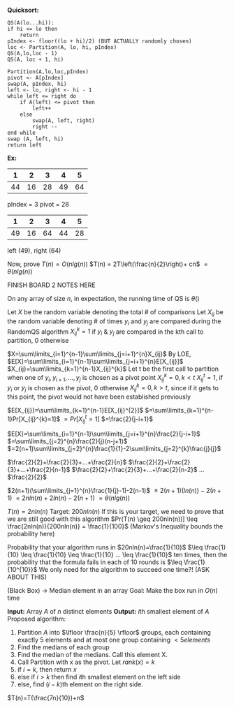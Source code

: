 **Quicksort:**
```pseudocode
QS(A(lo...hi)):
if hi <= lo then
	return
pIndex <- floor((lo + hi)/2) (BUT ACTUALLY randomly chosen)
loc <- Partition(A, lo, hi, pIndex)
QS(A,lo,loc - 1)
QS(A, loc + 1, hi)
```

```pseudocode
Partition(A,lo,loc,pIndex)
pivot <- A[pIndex]
swap(A, pIndex, hi)
left <- lo, right <- hi - 1
while left <= right do
	if A(left) <= pivot then
		left++
	else
		swap(A, left, right)
		right --
end while
swap (A, left, hi)
return left
```

**Ex:**

| 1 | 2 | 3 | 4 | 5 |
| ---- | ---- | ---- | ---- | ---- |
| 44 | 16 | 28 | 49 | 64 |
pIndex = 3
pivot = 28

| 1 | 2 | 3 | 4 | 5 |
| ---- | ---- | ---- | ---- | ---- |
| 49 | 16 | 64 | 44 | 28 |
left (49), right (64)

Now, prove $T(n)=O(nlg(n))$
$T(n) = 2T\left(\frac{n}{2}\right)+ cn$
$= \theta(nlg(n))$

FINISH BOARD 2 NOTES HERE

On any array of size $n$, in expectation, the running time of QS is $\theta()$

Let $X$ be the random variable denoting the total # of comparisons
Let $X_{ij}$ be the random variable denoting # of times $y_{i}$ and $y_{j}$ are compared during the RandomQS algorithm
$X_{ij}^{k}=1$ if $y_i$ & $y_j$ are compared in the kth call to partition,
0 otherwise

$X=\sum\limits_{i=1}^{n-1}\sum\limits_{j=i+1}^{n}X_{ij}$
By LOE,
$E[X]=\sum\limits_{i=1}^{n-1}\sum\limits_{j=i+1}^{n}E[X_{ij}]$
$X_{ij}=\sum\limits_{k=1}^{n-1}X_{ij}^{k}$
Let t be the first call to partition when one of $y_{i},y_{i+1},...,y_{j}$ is chosen as a pivot point
$X_{ij}^{k}=0, k<t$ 
$X_{ij}^{t}=1,$ if $y_i$ or $y_j$ is chosen as the pivot, 0 otherwise
$X_{ij}^{k}=0, k>t$, since if it gets to this point, the pivot would not have been established previously

$E[X_{ij}]=\sum\limits_{k=1}^{n-1}E[X_{ij}^{2}]$
$=\sum\limits_{k=1}^{n-1}Pr[X_{ij}^{k}=1]$
$=Pr[X_{ij}^{t}=1]$
$=\frac{2}{j-i+1}$

$E[X]=\sum\limits_{i=1}^{n-1}\sum\limits_{j=i+1}^{n}\frac{2}{j-i+1}$
$=\sum\limits_{j=2}^{n}\frac{2}{j}(n-j+1)$
$=2(n+1)\sum\limits_{j=2}^{n}\frac{1}{1}-2\sum\limits_{j=2}^{k}\frac{j}{j}$


$\frac{2}{2}+\frac{2}{3}+...+\frac{2}{n}$
$\frac{2}{2}+\frac{2}{3}+...+\frac{2}{n-1}$
$\frac{2}{2}+\frac{2}{3}+...+\frac{2}{n-2}$
...
$\frac{2}{2}$

$2(n+1)(\sum\limits_{j=1}^{n}\frac{1}{j}-1)-2(n-1)$
$\leq 2(n+1)(ln(n))-2(n+1)$
$=2nln(n)+2ln(n)-2(n+1)$
$=\theta(nlg(n))$

$T(n)=2nln(n)$
Target: $200nln(n)$
If this is your target, we need to prove that we are still good with this algorithm
$Pr(T(n) \geq 200nln(n))] \leq \frac{2nln(n)}{200nln(n)} = \frac{1}{100}$ (Markov's Inequality bounds the probability here)

Probability that your algorithm runs in $20nln(n)=\frac{1}{10}$
$\leq \frac{1}{10} \leq \frac{1}{10} \leq \frac{1}{10} ... \leq \frac{1}{10}$
ten times,
then the probability that the formula fails in each of 10 rounds is $\leq \frac{1}{10^{10}}$
We only need for the algorithm to succeed one time?! (ASK ABOUT THIS)

(Black Box) -> Median element in an array
Goal: Make the box run in $O(n)$ time

**Input:** Array $A$ of $n$ distinct elements
**Output:** $i$th smallest element of $A$
Proposed algorithm:
1. Partition $A$ into $\lfloor \frac{n}{5} \rfloor$ groups, each containing exactly 5 elements and at most one group containing $< 5 elements$
2. Find the medians of each group
3. Find the median of the medians. Call this element X.
4. Call Partition with x as the pivot. Let $rank(x) = k$
5. if $i=k$, then return $x$
6. else if $i > k$ then find $i$th smallest element on the left side
7. else, find $(i-k)$th element on the right side.

$T(n)=T(\frac{7n}{10})+n$
